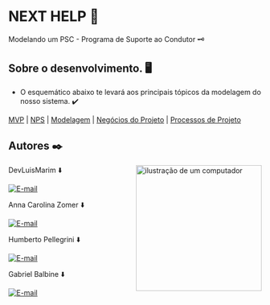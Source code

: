 # NEXT HELP 🚗

Modelando um PSC - Programa de Suporte ao Condutor 🗝️

## Sobre o desenvolvimento. 🖥️

- O esquemático abaixo te levará aos principais tópicos da modelagem do nosso sistema. ✔️

[MVP](https://github.com/z0mer/PJ.PSC/blob/main/MVP.md) |
[NPS](https://github.com/z0mer/PJ.PSC/blob/main/NPS.md) |
[Modelagem](https://github.com/z0mer/PJ.PSC/blob/main/Modelagem.md) |
[Negócios do Projeto](https://github.com/z0mer/PJ.PSC/blob/main/NegociosDoProjeto.md) |
[Processos de Projeto](https://github.com/z0mer/PJ.PSC/blob/main/ProcessosDeProjeto.md) 

## Autores ✒️  

<img src="https://raw.githubusercontent.com/MicaelliMedeiros/micaellimedeiros/master/image/computer-illustration.png" alt="ilustração de um computador" min-width="350px" max-width="200px" width="250px" align="right">

DevLuisMarim ⬇️ <div style="display:
 inline-block">[![E-mail](https://img.shields.io/badge/GitHub-181717.svg?style=for-the-badge&logo=GitHub&logoColor=white)](https://github.com/LuiisMarim)

Anna Carolina Zomer ⬇️ <div style="display:
 inline-block">[![E-mail](https://img.shields.io/badge/GitHub-181717.svg?style=for-the-badge&logo=GitHub&logoColor=white)](https://github.com/z0mer)

Humberto Pellegrini ⬇️ <div style="display:
 inline-block">[![E-mail](https://img.shields.io/badge/GitHub-181717.svg?style=for-the-badge&logo=GitHub&logoColor=white)](https://github.com/Humbertin07)

Gabriel Balbine ⬇️ <div style="display:
 inline-block">[![E-mail](https://img.shields.io/badge/GitHub-181717.svg?style=for-the-badge&logo=GitHub&logoColor=white)](https://github.com/GabrielBalbine)



